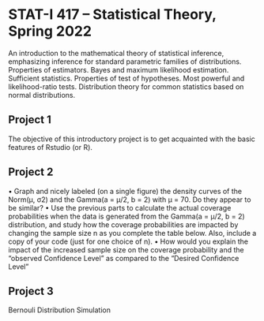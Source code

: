 # STAT-I 417 – Statistical Theory, Spring 2022
An introduction to the mathematical theory of statistical inference, emphasizing inference for standard parametric families of distributions. Properties of estimators. Bayes and maximum likelihood estimation. Sufficient statistics. Properties of test of hypotheses. Most powerful and likelihood-ratio tests. Distribution theory for common statistics based on normal distributions.

## Project 1
The objective of this introductory project is to get acquainted with the basic features of Rstudio (or R).

## Project 2
• Graph and nicely labeled (on a single figure) the density curves of the Norm(μ, σ2) and the Gamma(a =
μ/2, b = 2) with μ = 70. Do they appear to be similar?
• Use the previous parts to calculate the actual coverage probabilities when the data is generated from
the Gamma(a = μ/2, b = 2) distribution, and study how the coverage probabilities are impacted by
changing the sample size n as you complete the table below. Also, include a copy of your code (just for
one choice of n).
• How would you explain the impact of the increased sample size on the coverage probability and the
“observed Confidence Level” as compared to the “Desired Confidence Level”

## Project 3
Bernouli Distribution Simulation
